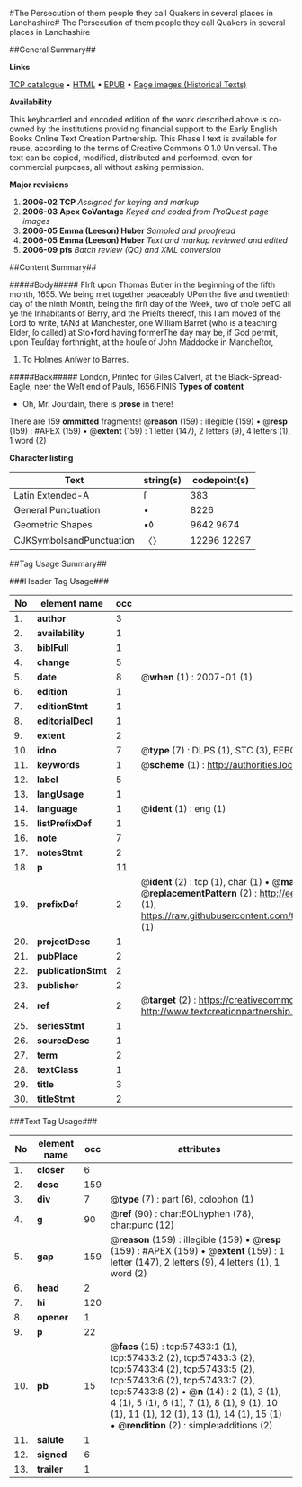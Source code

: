 #The Persecution of them people they call Quakers in several places in Lanchashire#
The Persecution of them people they call Quakers in several places in Lanchashire

##General Summary##

**Links**

[TCP catalogue](http://www.ota.ox.ac.uk/tcp/)  • 
[HTML](http://tei.it.ox.ac.uk/tcp/Texts-HTML/free/A26/A26351.html)  • 
[EPUB](http://tei.it.ox.ac.uk/tcp/Texts-EPUB/free/A26/A26351.epub) • 
[Page images (Historical Texts)](https://data.historicaltexts.jisc.ac.uk/view?pubId=eebo-12255713e&pageId=eebo-12255713e-57433-1)

**Availability**

This keyboarded and encoded edition of the
	       work described above is co-owned by the institutions
	       providing financial support to the Early English Books
	       Online Text Creation Partnership. This Phase I text is
	       available for reuse, according to the terms of Creative
	       Commons 0 1.0 Universal. The text can be copied,
	       modified, distributed and performed, even for
	       commercial purposes, all without asking permission.

**Major revisions**

1. __2006-02__ __TCP__ *Assigned for keying and markup*
1. __2006-03__ __Apex CoVantage__ *Keyed and coded from ProQuest page images*
1. __2006-05__ __Emma (Leeson) Huber__ *Sampled and proofread*
1. __2006-05__ __Emma (Leeson) Huber__ *Text and markup reviewed and edited*
1. __2006-09__ __pfs__ *Batch review (QC) and XML conversion*

##Content Summary##

#####Body#####
FIrſt upon Thomas Butler in the beginning of the fifth month, 1655. We being met together peaceably UPon the five and twentieth day of the ninth Month, being the firſt day of the Week, two of thoſe peTO all ye the Inhabitants of Berry, and the Prieſts thereof, this I am moved of the Lord to write, tANd at Manchester, one William Barret (who is a teaching Elder, ſo called) at Sto•ford having formerThe day may be, if God permit, upon Teuſday forthnight, at the houſe of John Maddocke in Mancheſtor,
1. To Holmes Anſwer to Barres.

#####Back#####
London, Printed for Giles Calvert, at the Black-Spread-Eagle, neer the Weſt end of Pauls, 1656.FINIS
**Types of content**

  * Oh, Mr. Jourdain, there is **prose** in there!

There are 159 **ommitted** fragments! 
 @__reason__ (159) : illegible (159)  •  @__resp__ (159) : #APEX (159)  •  @__extent__ (159) : 1 letter (147), 2 letters (9), 4 letters (1), 1 word (2)

**Character listing**


|Text|string(s)|codepoint(s)|
|---|---|---|
|Latin Extended-A|ſ|383|
|General Punctuation|•|8226|
|Geometric Shapes|▪◊|9642 9674|
|CJKSymbolsandPunctuation|〈〉|12296 12297|

##Tag Usage Summary##

###Header Tag Usage###

|No|element name|occ|attributes|
|---|---|---|---|
|1.|__author__|3||
|2.|__availability__|1||
|3.|__biblFull__|1||
|4.|__change__|5||
|5.|__date__|8| @__when__ (1) : 2007-01 (1)|
|6.|__edition__|1||
|7.|__editionStmt__|1||
|8.|__editorialDecl__|1||
|9.|__extent__|2||
|10.|__idno__|7| @__type__ (7) : DLPS (1), STC (3), EEBO-CITATION (1), OCLC (1), VID (1)|
|11.|__keywords__|1| @__scheme__ (1) : http://authorities.loc.gov/ (1)|
|12.|__label__|5||
|13.|__langUsage__|1||
|14.|__language__|1| @__ident__ (1) : eng (1)|
|15.|__listPrefixDef__|1||
|16.|__note__|7||
|17.|__notesStmt__|2||
|18.|__p__|11||
|19.|__prefixDef__|2| @__ident__ (2) : tcp (1), char (1)  •  @__matchPattern__ (2) : ([0-9\-]+):([0-9IVX]+) (1), (.+) (1)  •  @__replacementPattern__ (2) : http://eebo.chadwyck.com/downloadtiff?vid=$1&page=$2 (1), https://raw.githubusercontent.com/textcreationpartnership/Texts/master/tcpchars.xml#$1 (1)|
|20.|__projectDesc__|1||
|21.|__pubPlace__|2||
|22.|__publicationStmt__|2||
|23.|__publisher__|2||
|24.|__ref__|2| @__target__ (2) : https://creativecommons.org/publicdomain/zero/1.0/ (1), http://www.textcreationpartnership.org/docs/. (1)|
|25.|__seriesStmt__|1||
|26.|__sourceDesc__|1||
|27.|__term__|2||
|28.|__textClass__|1||
|29.|__title__|3||
|30.|__titleStmt__|2||


###Text Tag Usage###

|No|element name|occ|attributes|
|---|---|---|---|
|1.|__closer__|6||
|2.|__desc__|159||
|3.|__div__|7| @__type__ (7) : part (6), colophon (1)|
|4.|__g__|90| @__ref__ (90) : char:EOLhyphen (78), char:punc (12)|
|5.|__gap__|159| @__reason__ (159) : illegible (159)  •  @__resp__ (159) : #APEX (159)  •  @__extent__ (159) : 1 letter (147), 2 letters (9), 4 letters (1), 1 word (2)|
|6.|__head__|2||
|7.|__hi__|120||
|8.|__opener__|1||
|9.|__p__|22||
|10.|__pb__|15| @__facs__ (15) : tcp:57433:1 (1), tcp:57433:2 (2), tcp:57433:3 (2), tcp:57433:4 (2), tcp:57433:5 (2), tcp:57433:6 (2), tcp:57433:7 (2), tcp:57433:8 (2)  •  @__n__ (14) : 2 (1), 3 (1), 4 (1), 5 (1), 6 (1), 7 (1), 8 (1), 9 (1), 10 (1), 11 (1), 12 (1), 13 (1), 14 (1), 15 (1)  •  @__rendition__ (2) : simple:additions (2)|
|11.|__salute__|1||
|12.|__signed__|6||
|13.|__trailer__|1||
